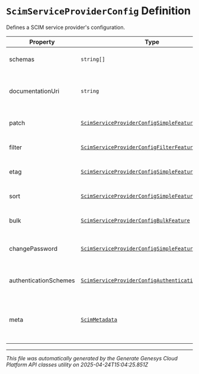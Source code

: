 # `ScimServiceProviderConfig` Definition

Defines a SCIM service provider's configuration.

| Property | Type | Required | Description |
|----------|------|----------|-------------|
| schemas | `string[]` | No | The list of supported schemas. |
| documentationUri | `string` | No | The HTTP-addressable URL that points to the service provider's documentation. |
| patch | [`ScimServiceProviderConfigSimpleFeature`](scimserviceproviderconfigsimplefeature-definition.md) | No | The "patch" configuration options. |
| filter | [`ScimServiceProviderConfigFilterFeature`](scimserviceproviderconfigfilterfeature-definition.md) | No | The "filter" configuration options. |
| etag | [`ScimServiceProviderConfigSimpleFeature`](scimserviceproviderconfigsimplefeature-definition.md) | No | The "etag" configuration options. |
| sort | [`ScimServiceProviderConfigSimpleFeature`](scimserviceproviderconfigsimplefeature-definition.md) | No | The "sort" configuration options. |
| bulk | [`ScimServiceProviderConfigBulkFeature`](scimserviceproviderconfigbulkfeature-definition.md) | No | The "bulk" configuration options. |
| changePassword | [`ScimServiceProviderConfigSimpleFeature`](scimserviceproviderconfigsimplefeature-definition.md) | No | The "changePassword" configuration options. |
| authenticationSchemes | [`ScimServiceProviderConfigAuthenticationScheme[]`](scimserviceproviderconfigauthenticationscheme-definition.md) | No | The list of supported authentication schemes. |
| meta | [`ScimMetadata`](scimmetadata-definition.md) | No | The metadata of the SCIM resource. Metadata is defined as immutable per SCIM RFC. |

---

*This file was automatically generated by the Generate Genesys Cloud Platform API classes utility on 2025-04-24T15:04:25.851Z*